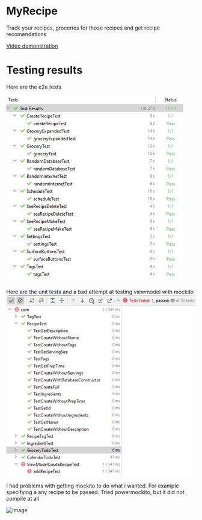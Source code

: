 # MyRecipe

Track your recipes, groceries for those recipes and get recipe recomendations

[Video demonstration]([https://your-url-here.com](https://www.youtube.com/watch?v=0cNrFw6UTGk))




# Testing results
Here are the e2e tests

![](images/UITests.png)

Here are the unit tests and a bad attempt at testing viewmodel with mockito
![](images/unitTests.png)


I had problems with getting mockito to do what i wanted. 
For example specifying a any recipe to be passed.
Tried powermockito, but it did not compile at all



![image](https://user-images.githubusercontent.com/50622827/122687797-9cfff400-d218-11eb-82a3-2ca59d005949.png)
